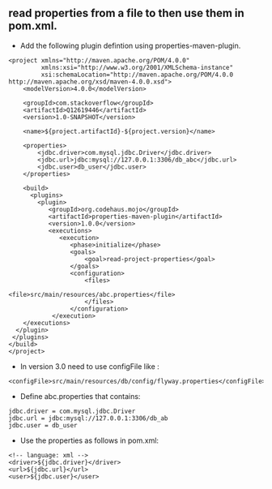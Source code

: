 
## read properties from a file to then use them in pom.xml.
- Add the following plugin defintion using properties-maven-plugin. 
```
<project xmlns="http://maven.apache.org/POM/4.0.0"
         xmlns:xsi="http://www.w3.org/2001/XMLSchema-instance"
         xsi:schemaLocation="http://maven.apache.org/POM/4.0.0 http://maven.apache.org/xsd/maven-4.0.0.xsd">
    <modelVersion>4.0.0</modelVersion>

    <groupId>com.stackoverflow</groupId>
    <artifactId>Q12619446</artifactId>
    <version>1.0-SNAPSHOT</version>

    <name>${project.artifactId}-${project.version}</name>

    <properties>
        <jdbc.driver>com.mysql.jdbc.Driver</jdbc.driver>
        <jdbc.url>jdbc:mysql://127.0.0.1:3306/db_abc</jdbc.url>
        <jdbc.user>db_user</jdbc.user>
    </properties>
    
    <build>
      <plugins>
        <plugin>
           <groupId>org.codehaus.mojo</groupId>
           <artifactId>properties-maven-plugin</artifactId>
           <version>1.0.0</version>
           <executions>
              <execution>
                 <phase>initialize</phase>
                 <goals>
                     <goal>read-project-properties</goal>
                 </goals>
                 <configuration>
                     <files>
                         <file>src/main/resources/abc.properties</file>
                     </files>
                 </configuration>
            </execution>
    </executions>
  </plugin>
 </plugins>
</build>
</project>
```
- In version 3.0 need to use configFile like :
```
<configFile>src/main/resources/db/config/flyway.properties</configFile>
```
- Define abc.properties that contains:
```
jdbc.driver = com.mysql.jdbc.Driver
jdbc.url = jdbc:mysql://127.0.0.1:3306/db_ab
jdbc.user = db_user
```
- Use the properties as follows in pom.xml:
```
<!-- language: xml -->
<driver>${jdbc.driver}</driver>
<url>${jdbc.url}</url>
<user>${jdbc.user}</user>
```
